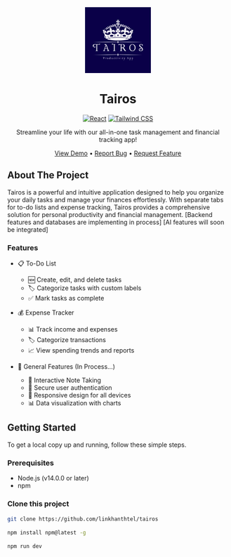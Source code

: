<div align="center">
  <img src="/client/public/logo.png" alt="LifeTrack Logo" width="150"/>

  # Tairos

  [![React](https://img.shields.io/badge/React-20232A?style=for-the-badge&logo=react&logoColor=61DAFB)](https://reactjs.org/)
  [![Tailwind CSS](https://img.shields.io/badge/Tailwind_CSS-38B2AC?style=for-the-badge&logo=tailwind-css&logoColor=white)](https://tailwindcss.com/)

  Streamline your life with our all-in-one task management and financial tracking app!

  [View Demo](https://tairos-two.vercel.app/) • [Report Bug](https://github.com/linkhanthtel/tairos) • [Request Feature](https://github.com/linkhanthtel/tairos/issues)

</div>

## About The Project

Tairos is a powerful and intuitive application designed to help you organize your daily tasks and manage your finances effortlessly. With separate tabs for to-do lists and expense tracking, Tairos provides a comprehensive solution for personal productivity and financial management. [Backend features and databases are implementing in process] [AI features will soon be integrated]

### Features

- 📋 To-Do List
  - 🆕 Create, edit, and delete tasks
  - 🏷️ Categorize tasks with custom labels
  - ✅ Mark tasks as complete

- 💰 Expense Tracker
  - 📊 Track income and expenses
  - 🏷️ Categorize transactions
  - 📈 View spending trends and reports

- 🌟 General Features (In Process...)
  - 📝 Interactive Note Taking
  - 🔐 Secure user authentication
  - 📱 Responsive design for all devices
  - 📊 Data visualization with charts

## Getting Started

To get a local copy up and running, follow these simple steps.

### Prerequisites

- Node.js (v14.0.0 or later)
- npm

### Clone this project
  ```sh
  git clone https://github.com/linkhanthtel/tairos
  ```

  ```sh
  npm install npm@latest -g
  ```

  ```sh
  npm run dev
  ```

